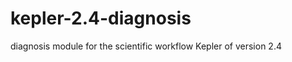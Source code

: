 kepler-2.4-diagnosis
====================

diagnosis module for the scientific workflow Kepler of version 2.4
